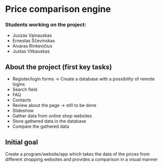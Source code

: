 # Price comparison engine
### Students working on the project: 
- Juozas Vainauskas
- Ernestas Ščevinskas
- Aivaras Rinkevičius
- Justas Vitkauskas
## About the project (first key tasks)
- Register/login forms -> Create a database with a possibility of remote logins
- Search field
- FAQ
- Contacts
- Review about the page -> still to be done
- Slideshow
- Gather data from online shop websites
- Store gathered data in the database
- Compare the gathered data
## Initial goal <!-- this point here is temporarily -->
Create a program/website/app which takes the data of the prices from different shopping websites and provides a comparison in a visual manner
